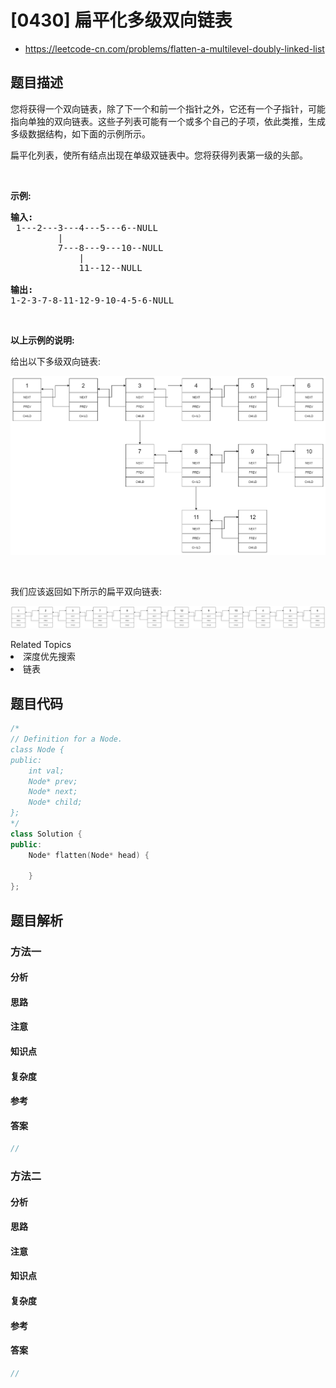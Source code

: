 

# [0430] 扁平化多级双向链表
* https://leetcode-cn.com/problems/flatten-a-multilevel-doubly-linked-list


## 题目描述

<p>您将获得一个双向链表，除了下一个和前一个指针之外，它还有一个子指针，可能指向单独的双向链表。这些子列表可能有一个或多个自己的子项，依此类推，生成多级数据结构，如下面的示例所示。</p>

<p>扁平化列表，使所有结点出现在单级双链表中。您将获得列表第一级的头部。</p>

<p>&nbsp;</p>

<p><strong>示例:</strong></p>

<pre><strong>输入:</strong>
 1---2---3---4---5---6--NULL
         |
         7---8---9---10--NULL
             |
             11--12--NULL

<strong>输出:</strong>
1-2-3-7-8-11-12-9-10-4-5-6-NULL
</pre>

<p>&nbsp;</p>

<p><strong>以上示例的说明:</strong></p>

<p>给出以下多级双向链表:</p>

<pre><img src="https://raw.githubusercontent.com/algoboy101/LeetCodeCrowdsource/master/imgs/multilevellinkedlist.png" style="width: 640px;"></pre>

<p>&nbsp;</p>

<p>我们应该返回如下所示的扁平双向链表:</p>

<pre><img src="https://raw.githubusercontent.com/algoboy101/LeetCodeCrowdsource/master/imgs/multilevellinkedlistflattened.png" style="width: 1100px;"></pre>
<div><div>Related Topics</div><div><li>深度优先搜索</li><li>链表</li></div></div>


## 题目代码

```cpp
/*
// Definition for a Node.
class Node {
public:
    int val;
    Node* prev;
    Node* next;
    Node* child;
};
*/
class Solution {
public:
    Node* flatten(Node* head) {
        
    }
};
```


## 题目解析


### 方法一

#### 分析

#### 思路

#### 注意

#### 知识点

#### 复杂度

#### 参考

#### 答案

```cpp
//
```


### 方法二

#### 分析

#### 思路

#### 注意

#### 知识点

#### 复杂度

#### 参考

#### 答案

```cpp
//
```


